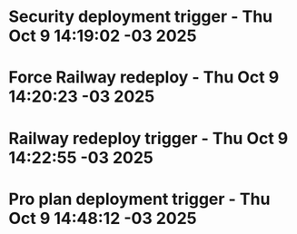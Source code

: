 # Security deployment trigger - Thu Oct  9 14:19:02 -03 2025
# Force Railway redeploy - Thu Oct  9 14:20:23 -03 2025
# Railway redeploy trigger - Thu Oct  9 14:22:55 -03 2025
# Pro plan deployment trigger - Thu Oct  9 14:48:12 -03 2025
